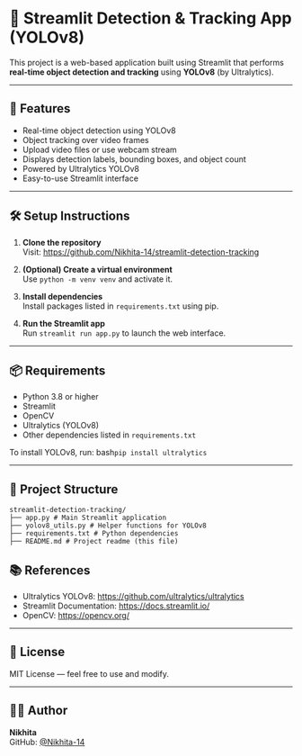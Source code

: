 # 🚀 Streamlit Detection & Tracking App (YOLOv8)

This project is a web-based application built using Streamlit that performs **real-time object detection and tracking** using **YOLOv8** (by Ultralytics).

---

## 📌 Features

- Real-time object detection using YOLOv8
- Object tracking over video frames
- Upload video files or use webcam stream
- Displays detection labels, bounding boxes, and object count
- Powered by Ultralytics YOLOv8
- Easy-to-use Streamlit interface

---

## 🛠️ Setup Instructions

1. **Clone the repository**  
   Visit: https://github.com/Nikhita-14/streamlit-detection-tracking

2. **(Optional) Create a virtual environment**  
   Use `python -m venv venv` and activate it.

3. **Install dependencies**  
   Install packages listed in `requirements.txt` using pip.

4. **Run the Streamlit app**  
   Run `streamlit run app.py` to launch the web interface.

---

## 📦 Requirements

- Python 3.8 or higher
- Streamlit
- OpenCV
- Ultralytics (YOLOv8)
- Other dependencies listed in `requirements.txt`

To install YOLOv8, run: bash```pip install ultralytics```

---
## 📁 Project Structure
```
streamlit-detection-tracking/
├── app.py # Main Streamlit application
├── yolov8_utils.py # Helper functions for YOLOv8
├── requirements.txt # Python dependencies
├── README.md # Project readme (this file)
```

## 📚 References

- Ultralytics YOLOv8: https://github.com/ultralytics/ultralytics
- Streamlit Documentation: https://docs.streamlit.io/
- OpenCV: https://opencv.org/

---

## 📄 License

MIT License — feel free to use and modify.

---

## 🙋‍♀️ Author

**Nikhita**  
GitHub: [@Nikhita-14](https://github.com/Nikhita-14)


